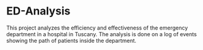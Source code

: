 # ED-Analysis
This project analyzes the efficiency and effectiveness of the emergency department in a hospital in Tuscany. The analysis is done on a log of events showing the path of patients inside the department.
